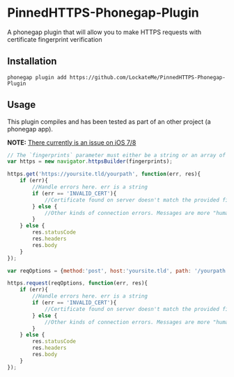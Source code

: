 # PinnedHTTPS-Phonegap-Plugin


A phonegap plugin that will allow you to make HTTPS requests with certificate fingerprint verification


## Installation


```
phonegap plugin add https://github.com/LockateMe/PinnedHTTPS-Phonegap-Plugin
```

## Usage

This plugin compiles and has been tested as part of an other project (a phonegap app).

__NOTE:__ [There currently is an issue on iOS 7/8](http://stackoverflow.com/questions/25566647/nsurlconnectiondelegate-willsendrequestforauthenticationchallenge-wont-get-call)

```js
// The `fingerprints` parameter must either be a string or an array of strings; each string must be an SHA1 hash
var https = new navigator.httpsBuilder(fingerprints);

https.get('https://yoursite.tld/yourpath', function(err, res){
	if (err){
		//Handle errors here. err is a string
		if (err == 'INVALID_CERT'){
			//Certificate found on server doesn't match the provided fingerprint
		} else {
			//Other kinds of connection errors. Messages are more "human friendly"
		}
	} else {
		res.statusCode
		res.headers
		res.body
	}
});

var reqOptions = {method:'post', host:'yoursite.tld', path: '/yourpath', [port: 443], [headers: {header1: 'value1', header2: 'value2'}], [body: {}]};

https.request(reqOptions, function(err, res){
	if (err){
		//Handle errors here. err is a string
		if (err == 'INVALID_CERT'){
			//Certificate found on server doesn't match the provided fingerprint
		} else {
			//Other kinds of connection errors. Messages are more "human friendly"
		}
	} else {
		res.statusCode
		res.headers
		res.body
	}
});
```
